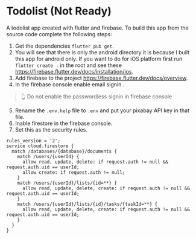 
# Todolist (Not Ready)

A todolist app created with flutter and firebase.
To build this app from the source code complete the following steps:

1. Get the dependencies `flutter pub get`.
2. You will see that there is only the android directory it is because I built this app for android only. If you want to do for iOS platform first run `flutter create .` in the root and see these https://firebase.flutter.dev/docs/installation/ios.
3. Add firebase to the project https://firebase.flutter.dev/docs/overview.
4. In the firebase console enable email signin .
> 👆 Do not enable the passwordless signin in firebase console
5. Rename the `.env.help` file to `.env` and put your pixabay API key in that file.
6. Inable firestore in the firebase console.
7. Set this as the security rules.
```
rules_version = '2';
service cloud.firestore {
  match /databases/{database}/documents {
    match /users/{userId} {
      allow read, update, delete: if request.auth != null && request.auth.uid == userId;
      allow create: if request.auth != null;
    }
    match /users/{userId}/lists/{id=**} {
      allow read, update, delete, create: if request.auth != null && request.auth.uid == userId;
    }
    match /users/{userId}/lists/{id}/tasks/{taskId=**} {
      allow read, update, delete, create: if request.auth != null && request.auth.uid == userId;
    }
  }
}
```